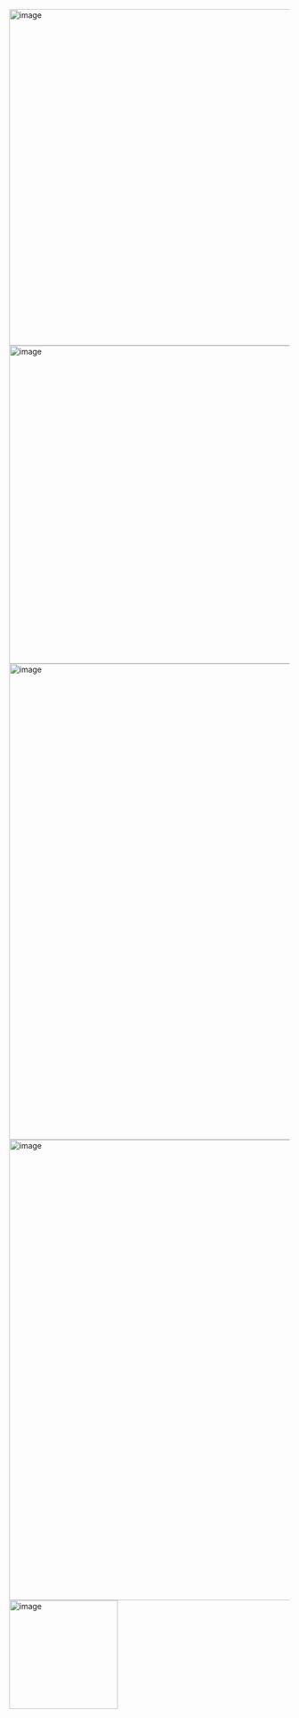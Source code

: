 <img width="604" alt="image" src="https://github.com/user-attachments/assets/82076056-8376-4e94-8e17-4c08ec084d60" />

<img width="571" alt="image" src="https://github.com/user-attachments/assets/c5483e98-a34c-407f-b948-460dd8ca87db" />

<img width="855" alt="image" src="https://github.com/user-attachments/assets/75007a58-4e3d-4aad-884a-c3d8d31b01ad" />

<img width="827" alt="image" src="https://github.com/user-attachments/assets/11ea45bb-4298-4fd2-a0f5-ff51e5338605" />

<img width="195" alt="image" src="https://github.com/user-attachments/assets/e3b8c5af-afae-4432-bfb7-e7a3acd17fff" />
